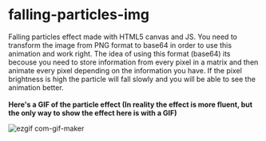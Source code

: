 # falling-particles-img
Falling particles effect made with HTML5 canvas and JS. You need to transform the image from PNG format to base64 in order to use this animation and work right.
The idea of using this format (base64) its becouse you need to store information from every pixel in a matrix and then animate every pixel depending on the information
you have. If the pixel brightness is high the particle will fall slowly and you will be able to see the animation better.
<br>
<br>
<b>Here's a GIF of the particle effect (In reality the effect is more fluent, but the only way to show the effect here is with a GIF)</b>
<br>

![ezgif com-gif-maker](https://user-images.githubusercontent.com/91889090/166394861-8a6abe2e-0b53-4e4a-9064-6faa5416a962.gif)
